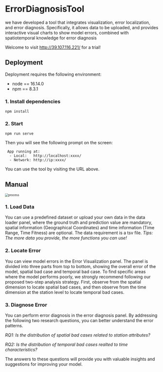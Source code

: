# ErrorDiagnosisTool

we have developed a tool that integrates visualization, error localization, and error diagnosis. Specifically, it allows data to be uploaded, and provides interactive visual charts to show model errors, combined with spatiotemporal knowledge for error diagnosis

Welcome to visit http://39.107.116.221/  for a trial!



## Deployment

Deployment requires the following environment:

- node == 16.14.0
- npm == 8.3.1



### 1. Install dependencies

```
npm install
```

### 2. Start
```
npm run serve
```

Then you will see the following prompt on the screen:

```
 App running at:
  - Local:   http://localhost:xxxx/ 
  - Network: http://ip:xxxx/
```

You can use the tool by visiting the URL above.



## Manual

<img src="/Users/hyymmmint/Documents/XMU/project/uctb-web/figure/process.png" alt="process" style="zoom:67%;" />

### 1. Load Data

You can use a predefined dataset or upload your own data in the data loader panel,  where the ground truth and prediction value are mandatory, spatial information (Geographical Coordinates) and time information (Time Range, Time Fitness) are optional. The data requirement is a tsv file.
*Tips: The more data you provide, the more functions you can use!*



### 2. Locate Error

You can view model errors in the Error Visualization panel. The panel is divided into three parts from top to bottom, showing the overall error of the model, spatial bad case and temporal bad case. To find specific areas where the model performs poorly, we strongly recommend following our proposed two-step analysis strategy. First, observe from the spatial dimension to locate spatial bad cases, and then observe from the time dimension at the station level to locate temporal bad cases.



### 3. Diagnose Error

You can perform error diagnosis in the error diagnosis panel. By addressing the following two research questions, you can better understand the error patterns.

*RQ1: Is the distribution of spatial bad cases related to station attributes?*

*RQ2: Is the distribution of temporal bad cases realted to time characteristics?*

The answers to these questions will provide you with valuable insights and suggestions for improving your model.







